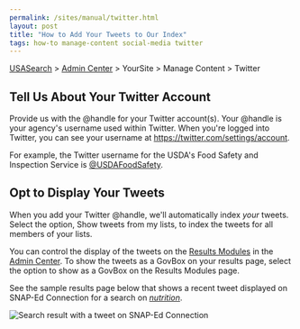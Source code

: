 ```yaml
---
permalink: /sites/manual/twitter.html
layout: post
title: "How to Add Your Tweets to Our Index"
tags: how-to manage-content social-media twitter
---
```

[USASearch](http://usasearch.howto.gov) > [Admin Center](http://search.usa.gov/affiliates/home) > YourSite > Manage Content > Twitter

## Tell Us About Your Twitter Account

Provide us with the @handle for your Twitter account(s). Your @handle is your agency's username used within Twitter. When you're logged into Twitter, you can see your username at <https://twitter.com/settings/account>.

For example, the Twitter username for the USDA's Food Safety and Inspection Service is [@USDAFoodSafety](https://twitter.com/USDAFoodSafety).

## Opt to Display Your Tweets

When you add your Twitter @handle, we'll automatically index *your* tweets. Select the option, Show tweets from my lists, to index the tweets for all members of your lists.

You can control the display of the tweets on the [Results Modules](/manual/results-modules.html) in the [Admin Center](http://search.usa.gov/affiliates/home). To show the tweets as a GovBox on your results page, select the option to show as a GovBox on the Results Modules page.

See the sample results page below that shows a recent tweet displayed on SNAP-Ed Connection for a search on *[nutrition](http://search.usa.gov/search?affiliate=snap-edconnection&query=nutrition)*.

![Search result with a tweet on SNAP-Ed Connection](https://9fddeb862c037f6d2190-f1564c64756a8cfee25b6b19953b1d23.ssl.cf2.rackcdn.com/social-media-tweets.png)